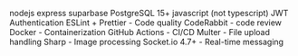 nodejs
express
suparbase PostgreSQL 15+
javascript (not typescript)
JWT Authentication
ESLint + Prettier - Code quality
CodeRabbit - code review
Docker - Containerization
GitHub Actions - CI/CD
Multer - File upload handling
Sharp - Image processing
Socket.io 4.7+ - Real-time messaging